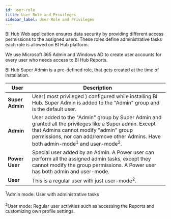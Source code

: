 ```yaml
---
id: user-role
title: User Role and Privileges
sidebar_label: User Role and Privileges
---
```


BI Hub Web application ensures data security by providing different access permissions to the assigned users.
These roles define administrative tasks each role is allowed on BI Hub platform.

We use Microsoft 365 Admin and Windows AD to create user accounts for every user who needs access to BI Hub Reports.

BI Hub Super Admin is a pre-defined role, that gets created at the time of installation.  

| User            | Description                                                                                                                                                                                                                                                |
|-----------------|------------------------------------------------------------------------------------------------------------------------------------------------------------------------------------------------------------------------------------------------------------|
| **Super Admin** | User( most privileged ) configured while installing BI Hub. Super Admin is added to the "Admin" group and is the default user.                                                                                                                             |
| **Admin**       | User added to the "Admin" group by Super Admin and granted all the privileges like a Super admin. Except that Admins cannot modify "admin" group permissions, nor can add/remove other Admins. Have both admin-mode<sup>1</sup> and user-mode<sup>2</sup>. |
| **Power User**  | Special user added by an Admin. A Power user can perform all the assigned admin tasks, except they cannot modify the group permissions. A Power user has both admin and user-mode.                                                                         |
| **User**        | This is a regular user with just user-mode<sup>2</sup>.                                                                                                                                                                                                    |

<sup>1</sup>Admin mode: User with administrative tasks
<br></br>
<sup>2</sup>User mode: Regular user activities such as accessing the Reports and customizing own profile settings.
